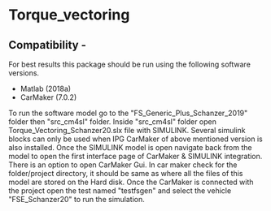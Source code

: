 # Torque_vectoring
## Compatibility -
For best results this package should be run using the following software versions.

- Matlab (2018a) 
- CarMaker (7.0.2)

To run the software model go to the "FS_Generic_Plus_Schanzer_2019" folder then "src_cm4sl" folder.
Inside "src_cm4sl" folder open Torque_Vectoring_Schanzer20.slx file with SIMULINK.
Several simulink blocks can only be used when IPG CarMaker of above mentioned version is also installed.
Once the SIMULINK model is open navigate back from the model to open the first interface page of CarMaker & SIMULINK integration. There is an option to open CarMaker Gui. In car maker check for the folder/project directory, it should be same as where all the files of this model are stored on the Hard disk.
Once the CarMaker is connected with the project open the test named "testfsgen" and select the vehicle "FSE_Schanzer20" to run the simulation.



